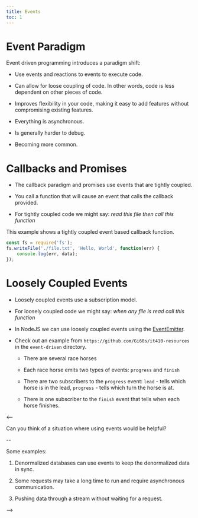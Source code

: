 ```yaml
---
title: Events
toc: 1
---
```


# Event Paradigm

Event driven programming introduces a paradigm shift:

- Use events and reactions to events to execute code.

- Can allow for loose coupling of code. In other words, code is less dependent on other pieces of code.

- Improves flexibility in your code, making it easy to add features without compromising existing features.

- Everything is asynchronous.

- Is generally harder to debug.

- Becoming more common.

# Callbacks and Promises

- The callback paradigm and promises use events that are tightly coupled.

- You call a function that will cause an event that calls the callback provided.

- For tightly coupled code we might say: *read this file then call this function*

This example shows a tightly coupled event based callback function.

```js
const fs = require('fs');
fs.writeFile('./file.txt', 'Hello, World', function(err) {
    console.log(err, data);
});
```

# Loosely Coupled Events

- Loosely coupled events use a subscription model.
 
- For loosely coupled code we might say: *when any file is read call this function*

- In NodeJS we can use loosely coupled events using the [EventEmitter](https://nodejs.org/dist/latest-v6.x/docs/api/events.html).

- Check out an example from `https://github.com/Gi60s/it410-resources` in the `event-driven` directory.

    - There are several race horses

    - Each race horse emits two types of events: `progress` and `finish`

    - There are two subscribers to the `progress` event: `lead` - tells which horse is in the lead, `progress` - tells which turn the horse is at.

    - There is one subscriber to the `finish` event that tells when each horse finishes.

<--

Can you think of a situation where using events would be helpful?

--

Some examples:

1. Denormalized databases can use events to keep the denormalized data in sync.

2. Some requests may take a long time to run and require asynchronous communication.

3. Pushing data through a stream without waiting for a request.

-->
